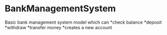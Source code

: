 # BankManagementSystem

Basic bank management system model which can
*check balance
*deposit
*withdraw
*transfer money
*creates a new account
